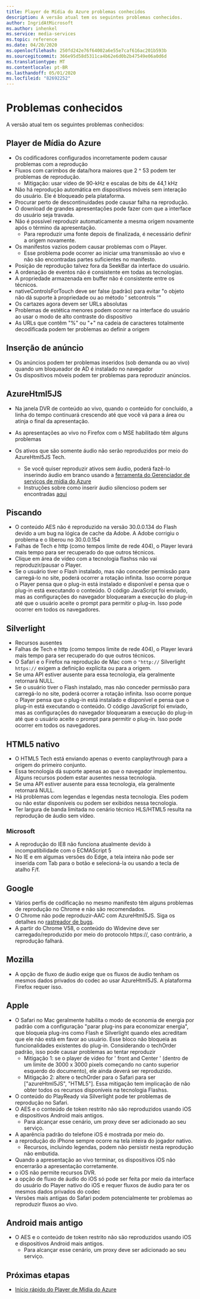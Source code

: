 ```yaml
---
title: Player de Mídia do Azure problemas conhecidos
description: A versão atual tem os seguintes problemas conhecidos.
author: IngridAtMicrosoft
ms.author: inhenkel
ms.service: media-services
ms.topic: reference
ms.date: 04/20/2020
ms.openlocfilehash: 250fd242e76f64002a6e55e7caf616ac201b593b
ms.sourcegitcommit: 366e95d58d5311ca4b62e6d0b2b47549e06a0d6d
ms.translationtype: MT
ms.contentlocale: pt-BR
ms.lasthandoff: 05/01/2020
ms.locfileid: "82692252"
---
```

# <a name="known-issues"></a>Problemas conhecidos #

A versão atual tem os seguintes problemas conhecidos:

## <a name="azure-media-player"></a>Player de Mídia do Azure ##

- Os codificadores configurados incorretamente podem causar problemas com a reprodução
- Fluxos com carimbos de data/hora maiores que 2 ^ 53 podem ter problemas de reprodução.
  - Mitigação: usar vídeo de 90-kHz e escalas de bits de 44,1 kHz
- Não há reprodução automática em dispositivos móveis sem interação do usuário. Ele é bloqueado pela plataforma.
- Procurar perto de descontinuidades pode causar falha na reprodução.
- O download de grandes apresentações pode fazer com que a interface do usuário seja travada.
- Não é possível reproduzir automaticamente a mesma origem novamente após o término da apresentação.
  - Para reproduzir uma fonte depois de finalizada, é necessário definir a origem novamente.
- Os manifestos vazios podem causar problemas com o Player.
  - Esse problema pode ocorrer ao iniciar uma transmissão ao vivo e não são encontradas partes suficientes no manifesto.
- Posição de reprodução talvez fora da SeekBar da interface do usuário.
- A ordenação de eventos não é consistente em todas as tecnologias.
- A propriedade armazenada em buffer não é consistente entre os técnicos.
- nativeControlsForTouch deve ser false (padrão) para evitar "o objeto não dá suporte à propriedade ou ao método ' setcontrols '"
- Os cartazes agora devem ser URLs absolutas
- Problemas de estética menores podem ocorrer na interface do usuário ao usar o modo de alto contraste do dispositivo
- As URLs que contêm "%" ou "+" na cadeia de caracteres totalmente decodificada podem ter problemas ao definir a origem

## <a name="ad-insertion"></a>Inserção de anúncio ##

- Os anúncios podem ter problemas inseridos (sob demanda ou ao vivo) quando um bloqueador de AD é instalado no navegador
- Os dispositivos móveis podem ter problemas para reproduzir anúncios.

## <a name="azurehtml5js"></a>AzureHtml5JS ##

- Na janela DVR de conteúdo ao vivo, quando o conteúdo for concluído, a linha do tempo continuará crescendo até que você vá para a área ou atinja o final da apresentação.
- As apresentações ao vivo no Firefox com o MSE habilitado têm alguns problemas

- Os ativos que são somente áudio não serão reproduzidos por meio do AzureHtml5JS Tech.
  - Se você quiser reproduzir ativos sem áudio, poderá fazê-lo inserindo áudio em branco usando a [ferramenta do Gerenciador de serviços de mídia do Azure](https://aka.ms/amse)
  - Instruções sobre como inserir áudio silencioso podem ser encontradas [aqui](https://azure.microsoft.com/documentation/articles/media-services-advanced-encoding-with-mes/#silent_audio)

## <a name="flash"></a>Piscando ##

- O conteúdo AES não é reproduzido na versão 30.0.0.134 do Flash devido a um bug na lógica de cache da Adobe. A Adobe corrigiu o problema e o liberou no 30.0.0.154
- Falhas de Tech e http (como tempos limite de rede 404), o Player levará mais tempo para ser recuperado do que outros técnicos.
- Clique em área de vídeo com a tecnologia flashss não vai reproduzir/pausar o Player.
- Se o usuário tiver o Flash instalado, mas não conceder permissão para carregá-lo no site, poderá ocorrer a rotação infinita. Isso ocorre porque o Player pensa que o plug-in está instalado e disponível e pensa que o plug-in está executando o conteúdo. O código JavaScript foi enviado, mas as configurações do navegador bloquearam a execução do plug-in até que o usuário aceite o prompt para permitir o plug-in. Isso pode ocorrer em todos os navegadores.  

## <a name="silverlight"></a>Silverlight ##

- Recursos ausentes
- Falhas de Tech e http (como tempos limite de rede 404), o Player levará mais tempo para ser recuperado do que outros técnicos.
- O Safari e o Firefox na reprodução de Mac com o `"http://` Silverlight `https://` exigem a definição explícita ou para a origem.
- Se uma API estiver ausente para essa tecnologia, ela geralmente retornará NULL.
- Se o usuário tiver o Flash instalado, mas não conceder permissão para carregá-lo no site, poderá ocorrer a rotação infinita. Isso ocorre porque o Player pensa que o plug-in está instalado e disponível e pensa que o plug-in está executando o conteúdo. O código JavaScript foi enviado, mas as configurações do navegador bloquearam a execução do plug-in até que o usuário aceite o prompt para permitir o plug-in. Isso pode ocorrer em todos os navegadores.  

## <a name="native-html5"></a>HTML5 nativo ##

- O HTML5 Tech está enviando apenas o evento canplaythrough para a origem do primeiro conjunto.
- Essa tecnologia dá suporte apenas ao que o navegador implementou.  Alguns recursos podem estar ausentes nessa tecnologia.  
- Se uma API estiver ausente para essa tecnologia, ela geralmente retornará NULL.
- Há problemas com legendas e legendas nesta tecnologia. Eles podem ou não estar disponíveis ou podem ser exibidos nessa tecnologia.
- Ter largura de banda limitada no cenário técnico HLS/HTML5 resulta na reprodução de áudio sem vídeo.

### <a name="microsoft"></a>Microsoft ###

- A reprodução do IE8 não funciona atualmente devido à incompatibilidade com o ECMAScript 5
- No IE e em algumas versões do Edge, a tela inteira não pode ser inserida com Tab para o botão e selecioná-la ou usando a tecla de atalho F/f.

## <a name="google"></a>Google ##

- Vários perfis de codificação no mesmo manifesto têm alguns problemas de reprodução no Chrome e não são recomendados.
- O Chrome não pode reproduzir-AAC com AzureHtml5JS. Siga os detalhes no [rastreador de bugs](https://bugs.chromium.org/p/chromium/issues/detail?id=534301).
- A partir do Chrome V58, o conteúdo do Widevine deve ser carregado/reproduzido por meio do protocolo https://, caso contrário, a reprodução falhará.

## <a name="mozilla"></a>Mozilla ##

- A opção de fluxo de áudio exige que os fluxos de áudio tenham os mesmos dados privados do codec ao usar AzureHtml5JS. A plataforma Firefox requer isso.

## <a name="apple"></a>Apple ##

- O Safari no Mac geralmente habilita o modo de economia de energia por padrão com a configuração "parar plug-ins para economizar energia", que bloqueia plug-ins como Flash e Silverlight quando eles acreditam que ele não está em favor ao usuário. Esse bloco não bloqueia as funcionalidades existentes do plug-in. Considerando o techOrder padrão, isso pode causar problemas ao tentar reproduzir
  - Mitigação 1: se o player de vídeo for ' front and Center ' (dentro de um limite de 3000 x 3000 pixels começando no canto superior esquerdo do documento), ele ainda deverá ser reproduzido.
  - Mitigação 2: altere o techOrder para o Safari para ser ["azureHtml5JS", "HTML5"]. Essa mitigação tem implicação de não obter todos os recursos disponíveis na tecnologia Flashss.
- O conteúdo do PlayReady via Silverlight pode ter problemas de reprodução no Safari.
- O AES e o conteúdo de token restrito não são reproduzidos usando iOS e dispositivos Android mais antigos.
  - Para alcançar esse cenário, um proxy deve ser adicionado ao seu serviço.
- A aparência padrão do telefone iOS é mostrada por meio do.
- a reprodução do iPhone sempre ocorre na tela inteira do jogador nativo.
  - Recursos, incluindo legendas, podem não persistir nesta reprodução não embutida.
- Quando a apresentação ao vivo terminar, os dispositivos iOS não encerrarão a apresentação corretamente.
- o iOS não permite recursos DVR.
- a opção de fluxo de áudio do iOS só pode ser feita por meio da interface do usuário do Player nativo do iOS e requer fluxos de áudio para ter os mesmos dados privados do codec
- Versões mais antigas do Safari podem potencialmente ter problemas ao reproduzir fluxos ao vivo.

## <a name="older-android"></a>Android mais antigo ##

- O AES e o conteúdo de token restrito não são reproduzidos usando iOS e dispositivos Android mais antigos.
  - Para alcançar esse cenário, um proxy deve ser adicionado ao seu serviço.

## <a name="next-steps"></a>Próximas etapas ##

- [Início rápido do Player de Mídia do Azure](azure-media-player-quickstart.md)